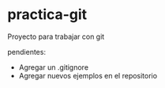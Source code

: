 # practica-git
Proyecto para trabajar con git

pendientes:
- Agregar un .gitignore
- Agregar nuevos ejemplos en el repositorio
